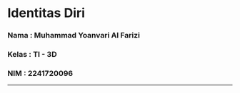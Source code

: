 # **Identitas Diri**

### Nama     : Muhammad Yoanvari Al Farizi
### Kelas    : TI - 3D
### NIM      : 2241720096
---